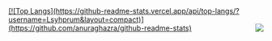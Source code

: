 <a href='#'>
[![Top Langs](https://github-readme-stats.vercel.app/api/top-langs/?username=Lsyhprum&layout=compact)](https://github.com/anuraghazra/github-readme-stats)
<img align="right" src="https://github-readme-stats.vercel.app/api?username=Lsyhprum&show_icons=true&icon_color=CE1D2D&text_color=718096&bg_color=ffffff&hide_title=true" />
</a>


<!--
**Lsyhprum/Lsyhprum** is a ✨ _special_ ✨ repository because its `README.md` (this file) appears on your GitHub profile.

### Hi there 👋

Here are some ideas to get you started:

- 🔭 I’m currently working on ...
- 🌱 I’m currently learning ...
- 👯 I’m looking to collaborate on ...
- 🤔 I’m looking for help with ...
- 💬 Ask me about ...
- 📫 How to reach me: ...
- 😄 Pronouns: ...
- ⚡ Fun fact: ...
-->

